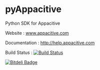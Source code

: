 pyAppacitive
=====================

Python SDK for Appacitive

Website : www.appacitive.com

Documentation : http://help.appacitive.com

Build Status : [![Build Status](https://travis-ci.org/appacitive/appacitive-python-sdk.png)](https://travis-ci.org/appacitive/appacitive-python-sdk)


[![Bitdeli Badge](https://d2weczhvl823v0.cloudfront.net/appacitive/appacitive-python-sdk/trend.png)](https://bitdeli.com/free "Bitdeli Badge")

